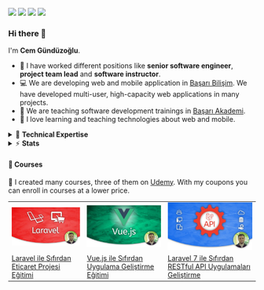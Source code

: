 [![](https://img.shields.io/badge/-@cemgunduzoglu-%231DA1F2?style=flat&logo=twitter&logoColor=ffffff)](https://twitter.com/cemgunduzoglu)
[![](https://img.shields.io/badge/-Cem%20Gunduzoglu-blue?style=flat&logo=Linkedin&logoColor=white&link=https://www.linkedin.com/in/cemgunduzoglu/)](https://www.linkedin.com/in/cemgunduzoglu/)
[![](https://img.shields.io/badge/-@cemg-%23181717?style=flat&logo=github)](https://github.com/cemg)
[![](https://img.shields.io/badge/-@cemgunduzoglu-%23a435f0?style=flat&logo=udemy&logoColor=ffffff)](https://www.udemy.com/user/cemgunduzoglu/)

### Hi there 👋

I'm **Cem Gündüzoğlu**.

- 🔭 I have worked different positions like **senior software engineer**, **project team lead** and **software instructor**.
- 💻 We are developing web and mobile application in [Başarı Bilişim](https://basaribilisim.com). We have developed multi-user, high-capacity web applications in many projects.
- 👯 We are teaching software development trainings in [Başarı Akademi](https://basariakademi.com).
- 🧡 I love learning and teaching technologies about web and mobile.

<details>
  <summary>📌 <b>Technical Expertise</b></summary>
  ✅ Backend Stack 1: C#, ASP.NET Core, WebApi, SignalR<br>
  ✅ Backend Stack 2: PHP, Laravel<br>
  ✅ Database: SqlServer, MySql, PostgreSql, Sqlite, MongoDb<br>
  ✅ Frontend: Angular, Vue.js, TypeScript, Gulp<br>
  ✅ Mobile: Ionic, Firebase<br>
  ✅ Management: Git, Github, TFS, Azure Devops, CI/CD Pipeline<br>
  ✅ Cloud: Azure App Service, Azure Storage, Azure Functions<br>
  ✅ Other: Redis, RabbitMq<br>
</details>

<details>
  <summary>⚡ <b>Stats</b></summary>
  <img src="https://github-readme-stats.vercel.app/api?username=cemg&show_icons=true&count_private=true&theme=dark" />
</details>

#### 🎁 Courses

🌱 I created many courses, three of them on [Udemy](https://www.udemy.com/user/cemgunduzoglu/). With my coupons you can enroll in courses at a lower price.

|   |   |   |
| - | - | - |
| [<img src="https://github.com/cemg/cemg/blob/main/assets/img/laravel-eticaret.jpg"  width="350">](https://link.uzaktankurs.com/LARAVEL_ETICARET) | [<img src="https://github.com/cemg/cemg/blob/main/assets/img/vuejs.jpg"  width="350">](https://link.uzaktankurs.com/VUEJS_EGITIMI) | [<img src="https://github.com/cemg/cemg/blob/main/assets/img/laravel-api.jpg"  width="350">](https://link.uzaktankurs.com/RESTFULAPI) |
| [Laravel ile Sıfırdan Eticaret Projesi Eğitimi](https://link.uzaktankurs.com/LARAVEL_ETICARET) | [Vue.js ile Sıfırdan Uygulama Geliştirme Eğitimi](https://link.uzaktankurs.com/VUEJS_EGITIMI) | [Laravel 7 ile Sıfırdan RESTful API Uygulamaları Geliştirme](https://link.uzaktankurs.com/RESTFULAPI) |
